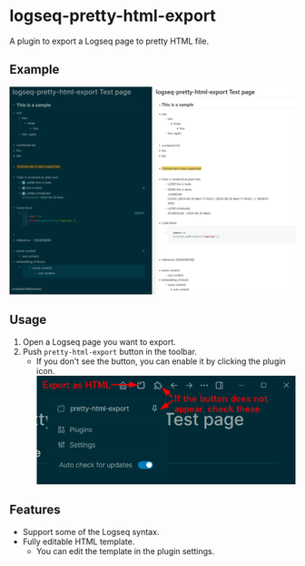 # logseq-pretty-html-export

A plugin to export a Logseq page to pretty HTML file.

## Example

![Example screenshot](./example.png)

## Usage

1. Open a Logseq page you want to export.
2. Push `pretty-html-export` button in the toolbar.
    - If you don't see the button, you can enable it by clicking the plugin icon.
![Usage](./usage.png)


## Features

- Support some of the Logseq syntax.
- Fully editable HTML template.
    - You can edit the template in the plugin settings.

